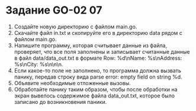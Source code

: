 # Задание GO-02 07

1. Создайте новую директорию с файлом main.go.
2. Скачайте файл in.txt и скопируйте его в директорию data рядом с файлом main.go.
3. Напишите программу, которая считывает данные из файла, проверяет, что все поля заполнены и записывает считанные данные в файл data/data_out.txt в
   формате Row: %d\nName: %s\nAddress: %s\nCity: %s\n\n\n.
4. Если какое-то поле не заполнено, то программа должна вызвать панику, передав строку вида parse error: empty field on string %d.
5. Объявите необходимые отложенные вызовы.
6. Обработайте панику таким образом, чтобы после обработки на экран вывелось содержимое файла data_out.txt, которое было записано до возникновения паники.